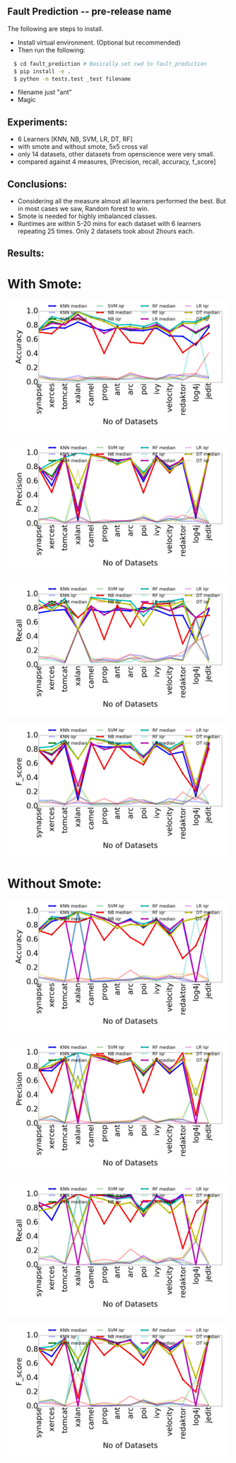 ## Fault Prediction -- pre-release name

The following are steps to install.

  - Install virtual environment. (Optional but recommended)
  - Then run the following:
```sh
  $ cd fault_prediction # Basically set cwd to fault_prediction
  $ pip install -e .
  $ python -m tests.test _test filename
```
  - filename just "ant"
  - Magic

## Experiments:
- 6 Learners [KNN, NB, SVM, LR, DT, RF]
- with smote and without smote, 5x5 cross val
- only 14 datasets, other datasets from openscience were very small.
- compared against 4 measures, [Precision, recall, accuracy, f_score]

## Conclusions:
- Considering all the measure almost all learners performed the best. But in most cases we saw, Random forest to win.
- Smote is needed for highly imbalanced classes.
- Runtimes are within 5-20 mins for each dataset with 6 learners repeating 25 times. Only 2 datasets took about 2hours each.

## Results: 
# With Smote:

![file](https://github.com/amritbhanu/fss16591/raw/master/project/Accuracy_smote.png)

![file](https://github.com/amritbhanu/fss16591/raw/master/project/Precision_smote.png)

![file](https://github.com/amritbhanu/fss16591/raw/master/project/Recall_smote.png)

![file](https://github.com/amritbhanu/fss16591/raw/master/project/F_score_smote.png)


# Without Smote:

![file](https://github.com/amritbhanu/fss16591/raw/master/project/Accuracy_nosmote.png)

![file](https://github.com/amritbhanu/fss16591/raw/master/project/Precision_nosmote.png)

![file](https://github.com/amritbhanu/fss16591/raw/master/project/Recall_nosmote.png)

![file](https://github.com/amritbhanu/fss16591/raw/master/project/F_score_nosmote.png)
